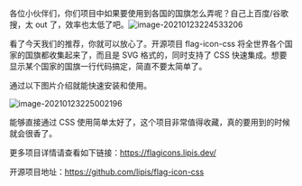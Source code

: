 各位小伙伴们，你们项目中如果要使用到各国的国旗怎么弄呢？自己上百度/谷歌搜，太 out 了，效率也太低了吧。![image-20210123224533206](https://7465-test-3c9b5e-books-1301492295.tcb.qcloud.la/images/compress_image-20210123224533206.png)

看了今天我们的推荐，你就可以放心了。开源项目 flag-icon-css 将全世界各个国家的国旗都收集起来了，而且是 SVG 格式的，同时支持了 CSS 快速集成。想要显示某个国家的国旗一行代码搞定，简直不要太简单了。

通过以下图片介绍就能快速安装和使用。

![image-20210123225002196](https://7465-test-3c9b5e-books-1301492295.tcb.qcloud.la/images/compress_image-20210123225002196.png)

能够直接通过 CSS 使用简单太好了，这个项目非常值得收藏，真的要用到的时候就会很香了。

更多项目详情请查看如下链接：https://flagicons.lipis.dev/

开源项目地址：https://github.com/lipis/flag-icon-css